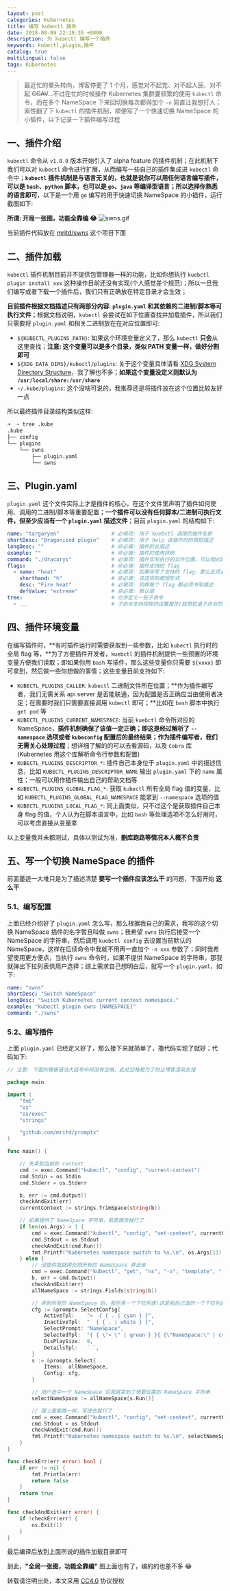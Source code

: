 ```yaml
---
layout: post
categories: Kubernetes
title: 编写 kubectl 插件
date: 2018-08-09 22:19:35 +0800
description: 为 kubectl 编写一个插件
keywords: kubectl,plugin,插件
catalog: true
multilingual: false
tags: Kubernetes
---
```


> 最近忙的晕头转向，博客停更了 1 个月，感觉对不起党、对不起人民、对不起 ~~CCAV~~...不过在忙的时候操作 Kubernetes 集群要频繁的使用 `kubectl` 命令，而在多个 NameSpace 下来回切换每次都得加个 `-n` 简直让我想打人；索性翻了下 `kubectl` 的插件机制，顺便写了一个快速切换 NameSpace 的小插件，以下记录一下插件编写过程

## 一、插件介绍

`kubectl` 命令从 `v1.8.0` 版本开始引入了 alpha feature 的插件机制；在此机制下我们可以对 `kubectl` 命令进行扩展，从而编写一些自己的插件集成进 `kubectl` 命令中；**`kubectl` 插件机制是与语言无关的，也就是说你可以用任何语言编写插件，可以是 `bash`、`python` 脚本，也可以是 `go`、`java` 等编译型语言；所以选择你熟悉的语言即可**，以下是一个用 `go` 编写的用于快速切换 NameSpace 的小插件，运行截图如下:

**所谓: 开局一张图，功能全靠编 😂**
![swns.gif](https://mritd.b0.upaiyun.com/markdown/6t89g.gif)

当前插件代码放在 [mritd/swns](https://github.com/mritd/swns) 这个项目下面

## 二、插件加载

`kubectl` 插件机制目前并不提供包管理器一样的功能，比如你想执行 `kuebctl plugin install xxx` 这种操作目前还没有实现(个人感觉差个规范)；所以一旦我们编写或者下载一个插件后，我们只有正确放在特定目录才会生效；

**目前插件根据文档描述只有两部分内容: `plugin.yaml` 和其依赖的二进制/脚本等可执行文件**；根据文档说明，`kubectl` 会尝试在如下位置查找并加载插件，所以我们只需要将 `plugin.yaml` 和相关二进制放在在对应位置即可:

- `${KUBECTL_PLUGINS_PATH}`: 如果这个环境变量定义了，那么 `kubectl` **只会**从这里查找；**注意: 这个变量可以是多个目录，类似 PATH 变量一样，做好分割即可**
- `${XDG_DATA_DIRS}/kubectl/plugins`: 关于这个变量具体请看 [XDG System Directory Structure](https://specifications.freedesktop.org/basedir-spec/basedir-spec-latest.html)，我了解也不多；**如果这个变量没定义则默认为 `/usr/local/share:/usr/share`**
- `~/.kube/plugins`: 这个没啥可说的，我推荐还是将插件放在这个位置比较友好一点

所以最终插件目录结构类似这样:

``` sh
➜  ~ tree .kube
.kube
├── config
└── plugins
    └── swns
        ├── plugin.yaml
        └── swns
```

## 三、Plugin.yaml

`plugin.yaml` 这个文件实际上才是插件的核心，在这个文件里声明了插件如何使用、调用的二进制/脚本等重要配置；**一个插件可以没有任何脚本/二进制可执行文件，但至少应当有一个 `plugin.yaml` 描述文件**；目前 `plugin.yaml` 的结构如下:

``` yaml
name: "targaryen"                 # 必填项: 用于 kuebctl 调用的插件名称
shortDesc: "Dragonized plugin"    # 必填项: 用于 help 该插件时的简短描述
longDesc: ""                      # 非必填: 插件的长描述
example: ""                       # 非必填: 插件的使用样例
command: "./dracarys"             # 必填项: 插件实际执行的文件位置，可以相对路径 or 绝对路径，或者在 PATH 里也行
flags:                            # 非必填: 插件支持的 flag
  - name: "heat"                  # 必填项: 如果你写了支持的 flag，那么此项必填
    shorthand: "h"                # 非必填: 该选项的缩短形式
    desc: "Fire heat"             # 必填项: 同样每个 flag 都必须书写描述
    defValue: "extreme"           # 非必填: 默认值
tree:                             # 允许定义一些子命令
  - ...                           # 子命令支持同样的设置属性(我想知道子命令的子命令的子命令支不支持...我还没去试过)
```

## 四、插件环境变量

在编写插件时，**有时插件运行时需要获取到一些参数，比如 `kubectl` 执行时的全局 flag 等，**为了方便插件开发者，`kuebctl` 的插件机制提供一些预置的环境变量方便我们读取；即如果你用 `bash` 写插件，那么这些变量你只需要 `${xxxx}` 即可拿到，然后做一些你想做的事情；这些变量目前支持如下:

- `KUBECTL_PLUGINS_CALLER`: `kubectl` 二进制文件所在位置；**作为插件编写者，我们无需关系 api server 是否能联通，因为配置是否正确应当由使用者决定；在需要时我们只需要直接调用 `kubectl` 即可；**比如在 `bash` 脚本中执行 `get pod` 等
- `KUBECTL_PLUGINS_CURRENT_NAMESPACE`: 当前 `kuebctl` 命令所对应的 NameSpace，**插件机制确保了该值一定正确；即这是经过解析了 `--namespace` 选项或者 `kubeconfig` 配置后的最终结果；作为插件编写者，我们无需关心处理过程**；想详细了解的的可以去看源码，以及 `Cobra` 库(Kubernetes 用这个库解析命令行参数和配置)
- `KUBECTL_PLUGINS_DESCRIPTOR_*`: 插件自己本身位于 `plugin.yaml` 中的描述信息，比如 `KUBECTL_PLUGINS_DESCRIPTOR_NAME` 输出 `plugin.yaml` 下的 `name` 属性；一般可以用作插件输出自己的帮助文档等
- `KUBECTL_PLUGINS_GLOBAL_FLAG_*`: 获取 `kubectl` 所有全局 flag 值的变量，比如 `KUBECTL_PLUGINS_GLOBAL_FLAG_NAMESPACE` 能拿到 `--namespace` 选项的值
- `KUBECTL_PLUGINS_LOCAL_FLAG_*`: 同上面类似，只不过这个是获取插件自己本身 flag 的值，个人认为在脚本语言中，比如 `bash` 等处理选项不怎么好用时，可以考虑直接从变量拿

以上变量我并未都测试，具体以测试为准，**删库跑路等情况本人概不负责**

## 五、写一个切换 NameSpace 的插件

前面墨迹一大堆只是为了描述清楚 **要写一个插件应该怎么干** 的问题，下面开始 **这么干**

### 5.1、编写配置

上面已经介绍好了 `plugin.yaml` 怎么写，那么根据我自己的需求，我写的这个切换 NameSpace 插件的名字暂且叫做 `swns`；我希望 `swns` 执行后接受一个 NameSpace 的字符串，然后调用 `kuebctl config` 去设置当前默认的 NameSpace，这样在后续命令中我就不用再一直加个 `-n xxx` 参数了；同时我希望使用更方便点，当执行 `swns` 命令时，如果不提供 NameSpace 的字符串，那我就弹出下拉列表供用户选择；综上需求自己想明白后，就写一个 `plugin.yaml`，如下:

``` yaml
name: "swns"
shortDesc: "Switch NameSpace"
longDesc: "Switch Kubernetes current context namespace."
example: "kubectl plugin swns [NAMESPACE]"
command: "./swns"
```

### 5.2、编写插件

上面 `plugin.yaml` 已经定义好了，那么接下来就简单了，撸代码实现了就好；代码如下:

``` go
// 注意: 下面的模板语法大括号中间没有空格，此处空格是为了防止博客渲染出错

package main

import (
	"fmt"
	"os"
	"os/exec"
	"strings"

	"github.com/mritd/promptx"
)

func main() {

	// 先拿到当前的 context
	cmd := exec.Command("kubectl", "config", "current-context")
	cmd.Stdin = os.Stdin
	cmd.Stderr = os.Stderr

	b, err := cmd.Output()
	checkAndExit(err)
	currentContext := strings.TrimSpace(string(b))

	// 如果提供了 NameSpace 字符串，我直接改就行了
	if len(os.Args) > 1 {
		cmd = exec.Command("kubectl", "config", "set-context", currentContext, "--namespace="+os.Args[1])
		cmd.Stdout = os.Stdout
		checkAndExit(cmd.Run())
		fmt.Printf("Kubernetes namespace switch to %s.\n", os.Args[1])
	} else {
		// 没提供我就得先把所有的 NameSpace 弄出来
		cmd = exec.Command("kubectl", "get", "ns", "-o", "template", "--template", "{ { range .items } }{ { .metadata.name } } { { end } }")
		b, err = cmd.Output()
		checkAndExit(err)
		allNameSpace := strings.Fields(string(b))

		// 弄到所有的 NameSpace 后，我在弄一个下拉列表(这是我自己造的一个下拉列表库)
		cfg := &promptx.SelectConfig{
			ActiveTpl:    "»  { { . | cyan } }",
			InactiveTpl:  "  { { . | white } }",
			SelectPrompt: "NameSpace",
			SelectedTpl:  "{ { \"» \" | green } }{ {\"NameSpace:\" | cyan } } { { . } }",
			DisPlaySize:  9,
			DetailsTpl:   ` `,
		}
		s := &promptx.Select{
			Items:  allNameSpace,
			Config: cfg,
		}

		// 用户选中一个 NameSpace 后我就拿到了想要设置的 NameSpace 字符串
		selectNameSpace := allNameSpace[s.Run()]

		// 跟上面套路一样，写进去就行了
		cmd = exec.Command("kubectl", "config", "set-context", currentContext, "--namespace="+selectNameSpace)
		cmd.Stdout = os.Stdout
		checkAndExit(cmd.Run())
		fmt.Printf("Kubernetes namespace switch to %s.\n", selectNameSpace)
	}
}

func checkErr(err error) bool {
	if err != nil {
		fmt.Println(err)
		return false
	}
	return true
}

func checkAndExit(err error) {
	if !checkErr(err) {
		os.Exit(1)
	}
}
```

最后编译后放到上面所说的插件加载目录即可

到此，**"全局一张图，功能全靠编"** 图上面也有了，编的的也差不多 😂

转载请注明出处，本文采用 [CC4.0](http://creativecommons.org/licenses/by-nc-nd/4.0/) 协议授权
